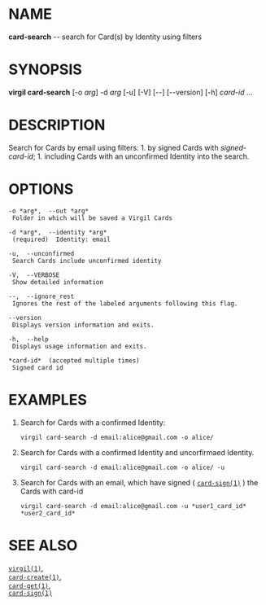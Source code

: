 NAME
====

**card-search** -- search for Card(s) by Identity using filters

SYNOPSIS
========

**virgil card-search** \[-o *arg*\] -d *arg* \[-u\] \[-V\] \[--\]
\[--version\] \[-h\] *card-id* ...

DESCRIPTION
===========

Search for Cards by email using filters: 1. by signed Cards with
*signed-card-id*; 1. including Cards with an unconfirmed Identity into
the search.

OPTIONS
=======

    -o *arg*,  --out *arg*
     Folder in which will be saved a Virgil Cards

    -d *arg*,  --identity *arg*
     (required)  Identity: email

    -u,  --unconfirmed
     Search Cards include unconfirmed identity

    -V,  --VERBOSE
     Show detailed information

    --,  --ignore_rest
     Ignores the rest of the labeled arguments following this flag.

    --version
     Displays version information and exits.

    -h,  --help
     Displays usage information and exits.

    *card-id*  (accepted multiple times)
     Signed card id

EXAMPLES
========

1.  Search for Cards with a confirmed Identity:

        virgil card-search -d email:alice@gmail.com -o alice/

2.  Search for Cards with a confirmed Identity and
    uncorfirmaed Identity.

        virgil card-search -d email:alice@gmail.com -o alice/ -u

3.  Search for Cards with an email, which have signed (
    [`card-sign(1)`](../markdown/card-sign.1.md) ) the Cards with
    card-id

        virgil card-search -d email:alice@gmail.com -u *user1_card_id* *user2_card_id*

SEE ALSO
========

[`virgil(1)`](../markdown/virgil.1.md),  
[`card-create(1)`](../markdown/card-create.1.md),  
[`card-get(1)`](../markdown/card-get.1.md),  
[`card-sign(1)`](../markdown/card-sign.1.md)
